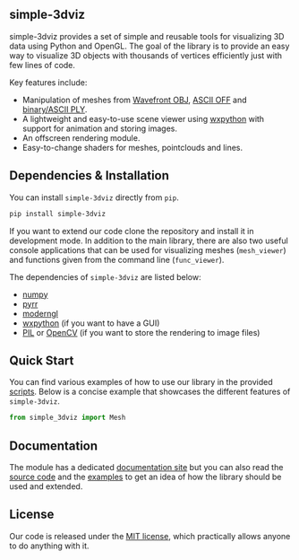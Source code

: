 simple-3dviz
---------------

simple-3dviz provides a set of simple and reusable tools for visualizing 3D
data using Python and OpenGL. The goal of the library is to provide an easy
way to visualize 3D objects with thousands of vertices efficiently just with
few lines of code. 

Key features include:
- Manipulation of meshes from [Wavefront OBJ](https://en.wikipedia.org/wiki/Wavefront_.obj_file), [ASCII OFF](https://people.sc.fsu.edu/~jburkardt/data/off/off.html) and [binary/ASCII PLY](http://paulbourke.net/dataformats/ply/).
- A lightweight and easy-to-use scene viewer using [wxpython](https://wxpython.org/) with support for animation and storing images.
- An offscreen rendering module.
- Easy-to-change shaders for meshes, pointclouds and lines.

## Dependencies & Installation

You can install `simple-3dviz` directly from `pip`.
```bash
pip install simple-3dviz
```
If you want to extend our code clone the repository and install it in
development mode. In addition to the main library, there are also two useful
console applications that can be used for visualizing meshes (`mesh_viewer`) and functions
given from the command line (`func_viewer`).

The dependencies of `simple-3dviz` are listed below:
- [numpy](http://www.numpy.org/)
- [pyrr](https://github.com/adamlwgriffiths/Pyrr)
- [moderngl](https://github.com/moderngl/moderngl)
- [wxpython](https://wxpython.org/) (if you want to have a GUI)
- [PIL](https://pillow.readthedocs.io/en/stable/index.html) or [OpenCV](https://opencv.org/) (if you want to store the rendering to image files)


## Quick Start

You can find various examples of how to use our library in the provided
[scripts](https://github.com/angeloskath/simple-3dviz/scripts). Below is a
concise example that showcases the different features of `simple-3dviz`.

```python
from simple_3dviz import Mesh
```

## Documentation

The module has a dedicated [documentation site](http://simple-3dviz.com) but
you can also read the [source
code](https://github.com/angeloskath/simple-3dviz) and the
[examples](https://github.com/angeloskath/simple-3dviz) to get an idea of how
the library should be used and extended.

## License

Our code is released under the [MIT
license](https://github.com/angeloskath/LICENSE), which practically allows
anyone to do anything with it.

